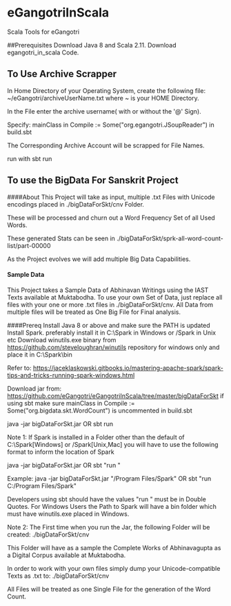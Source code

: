 # eGangotriInScala
Scala Tools for eGangotri

##Prerequisites
Download Java 8 and Scala 2.11. 
Download egangotri_in_scala Code.

## To Use Archive Scrapper
In Home Directory of your Operating System, create the following file:
~/eGangotri/archiveUserName.txt
where ~ is your HOME Directory.

In the File enter the archive username( with or without the '@' Sign).
 
Specify:
mainClass in Compile := Some("org.egangotri.JSoupReader")
in build.sbt

The Corresponding Archive Account will be scrapped for File Names.

run with sbt run

## To use the BigData For Sanskrit Project

####About
This Project will take as input, multiple .txt Files with Unicode encodings placed in 
./bigDataForSkt/cnv Folder.
 
These will be processed and churn out a Word Frequency Set of all Used Words.

These generated Stats can be seen in ./bigDataForSkt/sprk-all-word-count-list/part-00000 

As the Project evolves we will add multiple Big Data Capabilities.

#### Sample Data
This Project takes a Sample Data of Abhinavan Writings using the IAST Texts available at Muktabodha.
To use your own Set of Data, just replace all files with your one or more .txt files in ./bigDataForSkt/cnv. 
All Data from multiple files will be treated as One Big File for Final analysis.


####Prereq
Install Java 8 or above and make sure the PATH is updated
Install Spark.
preferably install it in C:\Spark in Windows or /Spark in Unix etc
Download winutils.exe binary from https://github.com/steveloughran/winutils repository for windows only and place it in C:\Spark\bin

Refer to:
https://jaceklaskowski.gitbooks.io/mastering-apache-spark/spark-tips-and-tricks-running-spark-windows.html

Download jar from:
https://github.com/eGangotri/eGangotriInScala/tree/master/bigDataForSkt
if using sbt make sure 
mainClass in Compile := Some("org.bigdata.skt.WordCount")
is uncommented in build.sbt

java -jar bigDataForSkt.jar
OR
sbt run

Note 1:
If Spark is installed in a Folder other than the default of C:\Spark[Windows] or /Spark[Unix,Mac]
you will have to use the following format to inform the location of Spark

java -jar bigDataForSkt.jar <PATH>
OR
sbt "run <PATH>"

Example:
java -jar bigDataForSkt.jar "/Program Files/Spark"
OR
sbt "run C:/Program Files/Spark"

Developers using sbt should have the values "run <PATH>" must be in Double Quotes.
For Windows Users the Path to Spark will have a bin folder which must have winutils.exe placed in Windows.

Note 2:
The First time when you run the Jar,  the following Folder will be created:
./bigDataForSkt/cnv

This Folder will have as a sample the Complete Works of Abhinavagupta as a Digital Corpus available at Muktabodha.

In order to work with your own files simply dump your Unicode-compatible Texts as .txt to:
./bigDataForSkt/cnv

All Files will be treated as one Single File for the generation of the Word Count.





